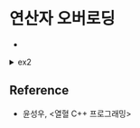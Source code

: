 # 연산자 오버로딩

- 

<details><summary>ex2</summary>

```cpp
```

</details>

## Reference

- 윤성우, <열혈 C++ 프로그래밍>
